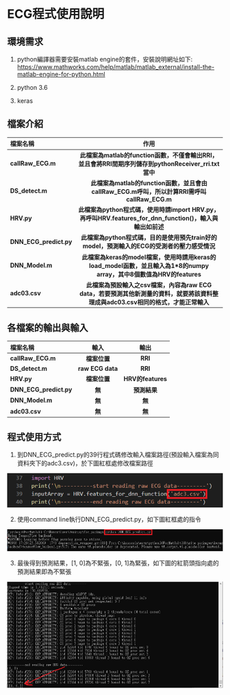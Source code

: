 # ECG程式使用說明

## 環境需求

1. python編譯器需要安裝matlab engine的套件，安裝說明網址如下: 
    https://www.mathworks.com/help/matlab/matlab_external/install-the-matlab-engine-for-python.html
    
2. python 3.6

3. keras



## 檔案介紹

|檔案名稱|作用|
|:-----------------------------|:--------------:|
|<span class="text-nowrap"> **callRaw_ECG.m**</span>|<span class="text-nowrap"> **此檔案為matlab的function函數，不僅會輸出RRI，並且會將RRI間期序列儲存到pythonReceiver_rri.txt當中**</span>|
|<span class="text-nowrap"> **DS_detect.m**</span>|<span class="text-nowrap"> **此檔案為matlab的function函數，並且會由callRaw_ECG.m呼叫，所以計算RRI需呼叫callRaw_ECG.m**</span>|
|<span class="text-nowrap"> **HRV.py**</span>|<span class="text-nowrap"> **此檔案為python程式碼，使用時請import HRV.py，再呼叫HRV.features_for_dnn_function()，輸入與輸出如前述**</span>|
|<span class="text-nowrap"> **DNN_ECG_predict.py**</span>|<span class="text-nowrap"> **此檔案為python程式碼，目的是使用預先train好的model，預測輸入的ECG的受測者的壓力感受情況**</span>|
|<span class="text-nowrap"> **DNN_Model.m**</span>|<span class="text-nowrap"> **此檔案為keras的model檔案，使用時請用keras的load_model函數，並且輸入為1*8的numpy array，其中8個數值為HRV的features**</span>|
|<span class="text-nowrap"> **adc03.csv**</span>|<span class="text-nowrap"> **此檔案為預設輸入之csv檔案，內容為raw ECG data，若要預測其他新測量的資料，就要將該資料整理成與adc03.csv相同的格式，才能正常輸入**</span>|

## 各檔案的輸出與輸入
|檔案名稱|輸入|輸出|
|:-----------------------------|:--------------:|:--------------:|
|<span class="text-nowrap"> **callRaw_ECG.m**</span>|<span class="text-nowrap"> **檔案位置**</span>|<span class="text-nowrap"> **RRI**</span>|
|<span class="text-nowrap"> **DS_detect.m**</span>|<span class="text-nowrap"> **raw ECG data**</span>|<span class="text-nowrap"> **RRI**</span>|
|<span class="text-nowrap"> **HRV.py**</span>|<span class="text-nowrap"> **檔案位置**</span>|<span class="text-nowrap"> **HRV的features**</span>|
|<span class="text-nowrap"> **DNN_ECG_predict.py**</span>|<span class="text-nowrap"> **無**</span>|<span class="text-nowrap"> **預測結果**</span>|
|<span class="text-nowrap"> **DNN_Model.m**</span>|<span class="text-nowrap"> **無**</span>|<span class="text-nowrap"> **無**</span>|
|<span class="text-nowrap"> **adc03.csv**</span>|<span class="text-nowrap"> **無**</span>|<span class="text-nowrap"> **無**</span>|

## 程式使用方式

1. 到DNN_ECG_predict.py的39行程式碼修改輸入檔案路徑(預設輸入檔案為同資料夾下的adc3.csv)，於下圖紅框處修改檔案路徑

![pic01](https://raw.githubusercontent.com/Louislar/ECG_Data_Analysis/master/ECG_readme_pic001.png "modify pic")

2. 使用command line執行DNN_ECG_predict.py，如下圖紅框處的指令

![pic02](https://raw.githubusercontent.com/Louislar/ECG_Data_Analysis/master/ECG_readme_pic002.png)

3. 最後得到預測結果，[1, 0]為不緊張，[0, 1]為緊張，如下圖的紅箭頭指向處的預測結果即為不緊張

![pic03](https://raw.githubusercontent.com/Louislar/ECG_Data_Analysis/master/ECG_readme_pic003.png)

